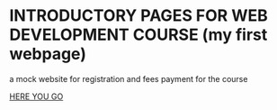 # INTRODUCTORY PAGES FOR WEB DEVELOPMENT COURSE (my first webpage)


a mock website for registration and fees payment for the course


 [HERE YOU GO](karthikshetty03.github.io/httphi.html)
